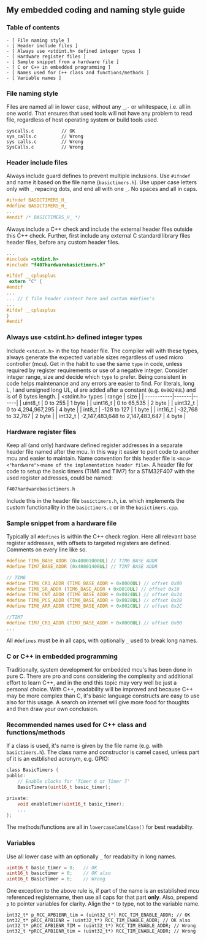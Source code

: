 ## My embedded coding and naming style guide

### Table of contents

    - [ File naming style ]
    - [ Header include files ]
    - [ Always use <stdint.h> defined integer types ]
    - [ Hardware register files ]
    - [ Sample snippet from a hardware file ]
    - [ C or C++ in embedded programming ]
    - [ Names used for C++ class and functions/methods ]
    - [ Variable names ]

### File naming style

Files are named all in lower case, without any `_`,`-` or whitespace, i.e. all in one world. That ensures that used tools will not have any problem to read file, regardless of host operating system or build tools used.

```
syscalls.c          // OK
sys_calls.c         // Wrong
sys calls.c         // Wrong
SysCalls.c          // Wrong
```

### Header include files

Always include guard defines to prevent multiple inclusions. Use `#ifndef` and name it based on the file name (`basictimers.h`). Use upper case letters only with `_` repacing dots, and end all with one `_`. No spaces and all in caps.

```c
#ifndef BASICTIMERS_H_
#define BASICTIMERS_H_
...
#endif /* BASICTIMERS_H_ */
```

Always include a C++ check and include the external header files outside this C++ check. Further, first include any external C standard library files header files, before any custom header files.

```c
...
#include <stdint.h>
#include "f407hardwarebasictimers.h"

#ifdef __cplusplus
 extern "C" {
#endif
...
... // C file header content here and custom #define's
...
#ifdef __cplusplus
}
#endif
```

### Always use <stdint.h> defined integer types

Include `<stdint.h>` in the top header file. The compiler will with these types, always generate the expected variable sizes regardless of used micro controller (mcu). Get in the habit to use the same `type` in code, unless required by register requirements or use of a negative integer. Consider integer range, size and decide which `type` to prefer. Being consistent in code helps maintenance and any errors are easier to find. For literals, long L, l and unsigned long UL, ul are added after a constant (e.g. `0x0024UL`) and is of 8 bytes length.
| <stdint.h> types | range | size |
| -----------|-------|------|
| uint8_t | 0 to 255 | 1 byte |
| uint16_t | 0 to 65,535 | 2 byte |
| uint32_t | 0 to 4,294,967,295 | 4 byte |
| int8_t | -128 to 127 | 1 byte |
| int16_t | -32,768 to 32,767 | 2 byte |
| int32_t | -2,147,483,648 to 2,147,483,647 | 4 byte |

### Hardware register files

Keep all (and only) hardware defined register addresses in a separate header file named after the mcu. In this way it easier to port code to another mcu and easier to maintain. Name convention for this header file is `<mcu><"hardware"><name of the implementation header file>`. A header file for code to setup the basic timers (TIM6 and TIM7) for a STM32F407 with the used register addresses, could be named:

```c
f407hardwarebasictimers.h
```

Include this in the header file `basictimers.h`, i.e. which implements the custom functionallity in the `basictimers.c` or in the `basictimers.cpp`.

### Sample snippet from a hardware file

Typically all `#defines` is within the C++ check region. Here all relevant base register addresses, with offsets to targeted registers are defined. Comments on every line like so.

```c
#define TIM6_BASE_ADDR (0x40001000UL) // TIM6 BASE ADDR
#define TIM7_BASE_ADDR (0x40001400UL) // TIM7 BASE ADDR

// TIM6
#define TIM6_CR1_ADDR (TIM6_BASE_ADDR + 0x0000UL) // offset 0x00
#define TIM6_SR_ADDR (TIM6_BASE_ADDR + 0x0010UL) // offset 0x10
#define TIM6_CNT_ADDR (TIM6_BASE_ADDR + 0x0024UL) // offset 0x24
#define TIM6_PCS_ADDR (TIM6_BASE_ADDR + 0x0028UL) // offset 0x28
#define TIM6_ARR_ADDR (TIM6_BASE_ADDR + 0x002CUL) // offset 0x2C

//TIM7
#define TIM7_CR1_ADDR (TIM7_BASE_ADDR + 0x0000UL) // offset 0x00
...
```

All `#defines` must be in all caps, with optionally `_` used to break long names.

### C or C++ in embedded programming

Traditionally, system development for embedded mcu's has been done in pure C. There are pro and cons considering the complexity and additional effort to learn C++, and in the end this topic may very well be just a personal choice. With C++, readability will be improved and because C++ may be more complex than C, it's basic language constructs are easy to use also for this usage. A search on internet will give more food for thoughts and then draw your own conclusion.

### Recommended names used for C++ class and functions/methods

If a class is used, it's name is given by the file name (e.g. with `basictimers.h`). The class name and constructor is camel cased, unless part of it is an estblished acronym, e.g. GPIO:

```c
class BasicTimers {
public:
    // Enable clocks for 'Timer 6 or Timer 7'
    BasicTimers(uint16_t basic_timer);

private:
    void enableTimer(uint16_t basic_timer);
    ...
};
```

The methods/functions are all in `lowercaseCamelCase()` for best readabilty.

### Variables

Use all lower case with an optionally `_` for readabilty in long names.

```c
uint16_t basic_timer = 0;   // OK
uint16_t basictimer = 0;    // OK also
uint16_t BasicTimer = 0;    // Wrong
```

One exception to the above rule is, if part of the name is an established mcu referenced registername, then use all caps for that part **only**. Also, prepend `p` to pointer variables for clarity. Align the `*` to type, not to the variable name.

```
int32_t* p_RCC_APB1ENR_tim = (uint32_t*) RCC_TIM_ENABLE_ADDR; // OK
int32_t* pRCC_APB1ENR = (uint32_t*) RCC_TIM_ENABLE_ADDR; // OK also
int32_t* pRCC_APB1ENR_TIM = (uint32_t*) RCC_TIM_ENABLE_ADDR; // Wrong
int32_t *pRCC_APB1ENR_tim = (uint32_t*) RCC_TIM_ENABLE_ADDR; // Wrong
```

